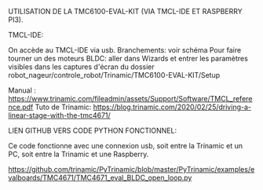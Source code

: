 UTILISATION DE LA TMC6100-EVAL-KIT (VIA TMCL-IDE ET RASPBERRY PI3).

TMCL-IDE:

On accède au TMCL-IDE via usb.
Branchements: voir schéma
Pour faire tourner un des moteurs BLDC: aller dans Wizards et entrer les paramètres visibles dans les captures d'écran du dossier robot_nageur/controle_robot/Trinamic/TMC6100-EVAL-KIT/Setup

Manual : https://www.trinamic.com/fileadmin/assets/Support/Software/TMCL_reference.pdf
Tuto de Trinamic: https://blog.trinamic.com/2020/02/25/driving-a-linear-stage-with-the-tmc4671/


LIEN GITHUB VERS CODE PYTHON FONCTIONNEL:

Ce code fonctionne avec une connexion usb, soit entre la Trinamic et un PC, soit entre la Trinamic et une Raspberry.

https://github.com/trinamic/PyTrinamic/blob/master/PyTrinamic/examples/evalboards/TMC4671/TMC4671_eval_BLDC_open_loop.py

